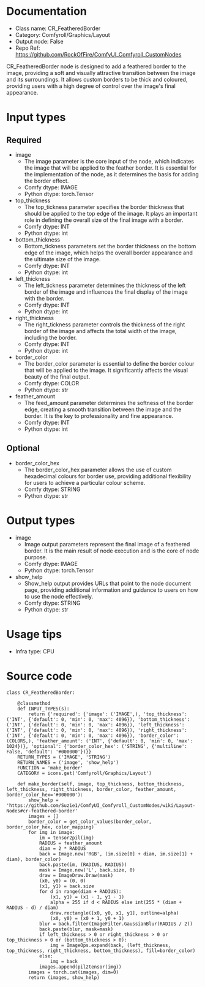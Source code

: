 # Documentation
- Class name: CR_FeatheredBorder
- Category: Comfyroll/Graphics/Layout
- Output node: False
- Repo Ref: https://github.com/RockOfFire/ComfyUI_Comfyroll_CustomNodes

CR_FeatheredBorder node is designed to add a feathered border to the image, providing a soft and visually attractive transition between the image and its surroundings. It allows custom borders to be thick and coloured, providing users with a high degree of control over the image's final appearance.

# Input types
## Required
- image
    - The image parameter is the core input of the node, which indicates the image that will be applied to the feather border. It is essential for the implementation of the node, as it determines the basis for adding the border effect.
    - Comfy dtype: IMAGE
    - Python dtype: torch.Tensor
- top_thickness
    - The top_tickness parameter specifies the border thickness that should be applied to the top edge of the image. It plays an important role in defining the overall size of the final image with a border.
    - Comfy dtype: INT
    - Python dtype: int
- bottom_thickness
    - Bottom_tickness parameters set the border thickness on the bottom edge of the image, which helps the overall border appearance and the ultimate size of the image.
    - Comfy dtype: INT
    - Python dtype: int
- left_thickness
    - The left_tickness parameter determines the thickness of the left border of the image and influences the final display of the image with the border.
    - Comfy dtype: INT
    - Python dtype: int
- right_thickness
    - The right_tickness parameter controls the thickness of the right border of the image and affects the total width of the image, including the border.
    - Comfy dtype: INT
    - Python dtype: int
- border_color
    - The border_color parameter is essential to define the border colour that will be applied to the image. It significantly affects the visual beauty of the final output.
    - Comfy dtype: COLOR
    - Python dtype: str
- feather_amount
    - The feed_amount parameter determines the softness of the border edge, creating a smooth transition between the image and the border. It is the key to professionality and fine appearance.
    - Comfy dtype: INT
    - Python dtype: int
## Optional
- border_color_hex
    - The border_color_hex parameter allows the use of custom hexadecimal colours for border use, providing additional flexibility for users to achieve a particular colour scheme.
    - Comfy dtype: STRING
    - Python dtype: str

# Output types
- image
    - Image output parameters represent the final image of a feathered border. It is the main result of node execution and is the core of node purpose.
    - Comfy dtype: IMAGE
    - Python dtype: torch.Tensor
- show_help
    - Show_help output provides URLs that point to the node document page, providing additional information and guidance to users on how to use the node effectively.
    - Comfy dtype: STRING
    - Python dtype: str

# Usage tips
- Infra type: CPU

# Source code
```
class CR_FeatheredBorder:

    @classmethod
    def INPUT_TYPES(s):
        return {'required': {'image': ('IMAGE',), 'top_thickness': ('INT', {'default': 0, 'min': 0, 'max': 4096}), 'bottom_thickness': ('INT', {'default': 0, 'min': 0, 'max': 4096}), 'left_thickness': ('INT', {'default': 0, 'min': 0, 'max': 4096}), 'right_thickness': ('INT', {'default': 0, 'min': 0, 'max': 4096}), 'border_color': (COLORS,), 'feather_amount': ('INT', {'default': 0, 'min': 0, 'max': 1024})}, 'optional': {'border_color_hex': ('STRING', {'multiline': False, 'default': '#000000'})}}
    RETURN_TYPES = ('IMAGE', 'STRING')
    RETURN_NAMES = ('image', 'show_help')
    FUNCTION = 'make_border'
    CATEGORY = icons.get('Comfyroll/Graphics/Layout')

    def make_border(self, image, top_thickness, bottom_thickness, left_thickness, right_thickness, border_color, feather_amount, border_color_hex='#000000'):
        show_help = 'https://github.com/Suzie1/ComfyUI_Comfyroll_CustomNodes/wiki/Layout-Nodes#cr-feathered-border'
        images = []
        border_color = get_color_values(border_color, border_color_hex, color_mapping)
        for img in image:
            im = tensor2pil(img)
            RADIUS = feather_amount
            diam = 2 * RADIUS
            back = Image.new('RGB', (im.size[0] + diam, im.size[1] + diam), border_color)
            back.paste(im, (RADIUS, RADIUS))
            mask = Image.new('L', back.size, 0)
            draw = ImageDraw.Draw(mask)
            (x0, y0) = (0, 0)
            (x1, y1) = back.size
            for d in range(diam + RADIUS):
                (x1, y1) = (x1 - 1, y1 - 1)
                alpha = 255 if d < RADIUS else int(255 * (diam + RADIUS - d) / diam)
                draw.rectangle([x0, y0, x1, y1], outline=alpha)
                (x0, y0) = (x0 + 1, y0 + 1)
            blur = back.filter(ImageFilter.GaussianBlur(RADIUS / 2))
            back.paste(blur, mask=mask)
            if left_thickness > 0 or right_thickness > 0 or top_thickness > 0 or (bottom_thickness > 0):
                img = ImageOps.expand(back, (left_thickness, top_thickness, right_thickness, bottom_thickness), fill=border_color)
            else:
                img = back
            images.append(pil2tensor(img))
        images = torch.cat(images, dim=0)
        return (images, show_help)
```
